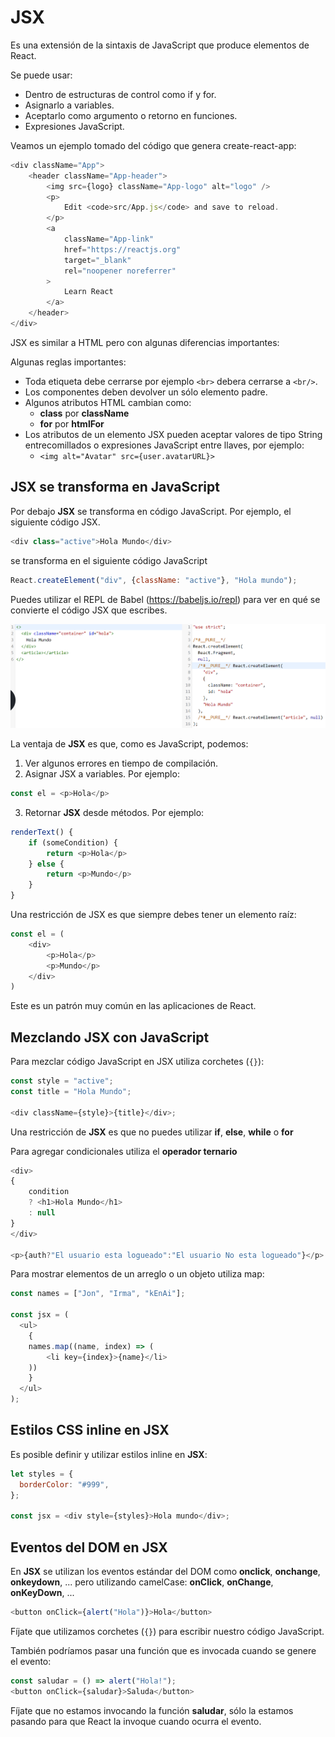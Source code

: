 # JSX

Es una extensión de la sintaxis de JavaScript que produce elementos de React.

Se puede usar:
* Dentro de estructuras de control como if y for.
* Asignarlo a variables.
* Aceptarlo como argumento o retorno en funciones.
* Expresiones JavaScript.

Veamos un ejemplo tomado del código que genera create-react-app:

```javascript
<div className="App">
    <header className="App-header">
        <img src={logo} className="App-logo" alt="logo" />
        <p>
            Edit <code>src/App.js</code> and save to reload.
        </p>
        <a
            className="App-link"
            href="https://reactjs.org"
            target="_blank"
            rel="noopener noreferrer"
        >
            Learn React
        </a>
    </header>
</div>
```

JSX es similar a HTML pero con algunas diferencias importantes:

Algunas reglas importantes:
* Toda etiqueta debe cerrarse por ejemplo `<br>` debera cerrarse a `<br/>`.
* Los componentes deben devolver un sólo elemento padre.
* Algunos atributos HTML cambian como:
  * **class** por **className**
  * **for** por **htmlFor**
* Los atributos de un elemento JSX pueden aceptar valores de tipo String entrecomillados o expresiones JavaScript entre llaves, por ejemplo:
  * `<img alt="Avatar" src={user.avatarURL}>`

## JSX se transforma en JavaScript

Por debajo **JSX** se transforma en código JavaScript. Por ejemplo, el siguiente código JSX.

```javascript
<div class="active">Hola Mundo</div>
```

se transforma en el siguiente código JavaScript

```javascript
React.createElement("div", {className: "active"}, "Hola mundo");
```

Puedes utilizar el REPL de Babel (https://babeljs.io/repl) para ver en qué se convierte el código JSX que escribes.

![Babel REPL](./imgs/repl.png)

La ventaja de **JSX** es que, como es JavaScript, podemos:

1. Ver algunos errores en tiempo de compilación.
2. Asignar JSX a variables. Por ejemplo:
  ```javascript
  const el = <p>Hola</p>
  ```
3. Retornar **JSX** desde métodos. Por ejemplo:
  ```javascript
  renderText() {
      if (someCondition) {
          return <p>Hola</p>
      } else {
          return <p>Mundo</p>
      }
  }
  ```

Una restricción de JSX es que siempre debes tener un elemento raíz:
```javascript
const el = (
    <div>
        <p>Hola</p>
        <p>Mundo</p>
    </div>
)
```
Este es un patrón muy común en las aplicaciones de React.

## Mezclando JSX con JavaScript

Para mezclar código JavaScript en JSX utiliza corchetes (`{}`):

```javascript
const style = "active";
const title = "Hola Mundo";

<div className={style}>{title}</div>;
```

Una restricción de **JSX** es que no puedes utilizar **if**, **else**, **while** o **for**

Para agregar condicionales utiliza el **operador ternario**

```javascript
<div>
{
    condition
    ? <h1>Hola Mundo</h1>
    : null
}
</div>

<p>{auth?"El usuario esta logueado":"El usuario No esta logueado"}</p>
```
Para mostrar elementos de un arreglo o un objeto utiliza map:

```javascript
const names = ["Jon", "Irma", "kEnAi"];

const jsx = (
  <ul>
    {
    names.map((name, index) => (
        <li key={index}>{name}</li>
    ))
    }
  </ul>
);
```

## Estilos CSS inline en JSX

Es posible definir y utilizar estilos inline en **JSX**:

```javascript
let styles = {
  borderColor: "#999",
};

const jsx = <div style={styles}>Hola mundo</div>;
```

## Eventos del DOM en JSX

En **JSX** se utilizan los eventos estándar del DOM como **onclick**, **onchange**, **onkeydown**, ... pero utilizando camelCase: **onClick**, **onChange**, **onKeyDown**, ...

```javascript
<button onClick={alert("Hola")}>Hola</button>
```
Fíjate que utilizamos corchetes (`{}`) para escribir nuestro código JavaScript.

También podríamos pasar una función que es invocada cuando se genere el evento:

```javascript
const saludar = () => alert("Hola!");
<button onClick={saludar}>Saluda</button>
```
Fíjate que no estamos invocando la función **saludar**, sólo la estamos pasando para que React la invoque cuando ocurra el evento.


